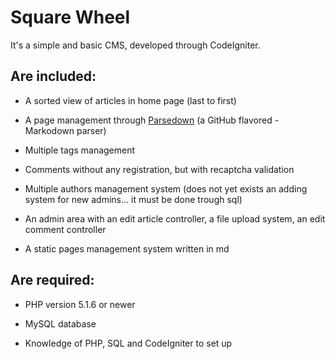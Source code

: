 Square Wheel
============

It's a simple and basic CMS, developed through CodeIgniter.

Are included:
------------

- A sorted view of articles in home page (last to first)

- A page management through [Parsedown](http://parsedown.org/) (a GitHub flavored - Markodown parser)

- Multiple tags management 

- Comments without any registration, but with recaptcha validation

- Multiple authors management system (does not yet exists an adding system for new admins... it must be done trough sql)

- An admin area with an edit article controller, a file upload system, an edit comment controller

- A static pages management system written in md

Are required:
------------

- PHP version 5.1.6 or newer

- MySQL database

- Knowledge of PHP, SQL and CodeIgniter to set up